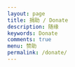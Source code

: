 ```yaml
---
layout: page
title: 捐助 / Donate
description: 随缘
keywords: Donate
comments: true
menu: 赞助
permalink: /donate/
---
```


<!--  -->

<!-- <img style="width:256px;border:1px solid lightgrey;" src="{{ assets_base_url }}/assets/images/receipt-code-alipay.jpeg" alt="alipay receipt code" /> -->
